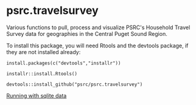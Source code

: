 # psrc.travelsurvey

Various functions to pull, process and visualize PSRC's Household Travel Survey data for geographies in the Central Puget Sound Region.

To install this package, you will need Rtools and the devtools package, if they are not installed already:

`install.packages(c("devtools","installr"))`

`installr::install.Rtools()`

`devtools::install_github("psrc/psrc.travelsurvey")`

[Running with sqlite data](https://github.com/psrc/psrc.travelsurvey/wiki/Running-psrc.travelsurvey-using-the-sqlite-configuration)

